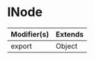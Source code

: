 # INode

| Modifier(s)                            | Extends                                    |
|----------------------------------------|--------------------------------------------|
| export | Object |